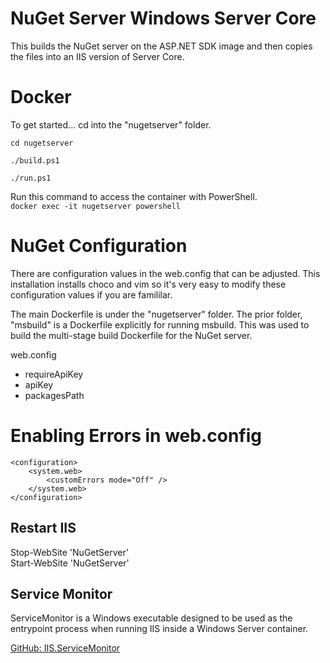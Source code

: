 # NuGet Server Windows Server Core
This builds the NuGet server on the ASP.NET SDK image and then copies the files into an IIS version of Server Core.

# Docker
To get started... cd into the "nugetserver" folder.

`cd nugetserver`

`./build.ps1`

`./run.ps1`

Run this command to access the container with PowerShell.  
`docker exec -it nugetserver powershell`

# NuGet Configuration
There are configuration values in the web.config that can be adjusted. This installation installs choco and vim so it's very easy to modify these configuration values if you are famililar.

The main Dockerfile is under the "nugetserver" folder. The prior folder, "msbuild" is a Dockerfile explicitly for running msbuild. This was used to build the multi-stage build Dockerfile for the NuGet server.

web.config  
* requireApiKey
* apiKey
* packagesPath

# Enabling Errors in web.config

    <configuration>
        <system.web>
            <customErrors mode="Off" />
        </system.web>
    </configuration>

## Restart IIS
Stop-WebSite 'NuGetServer'  
Start-WebSite 'NuGetServer'  

## Service Monitor
ServiceMonitor is a Windows executable designed to be used as the entrypoint process when running IIS inside a Windows Server container.

[GitHub: IIS.ServiceMonitor](https://github.com/microsoft/IIS.ServiceMonitor)  